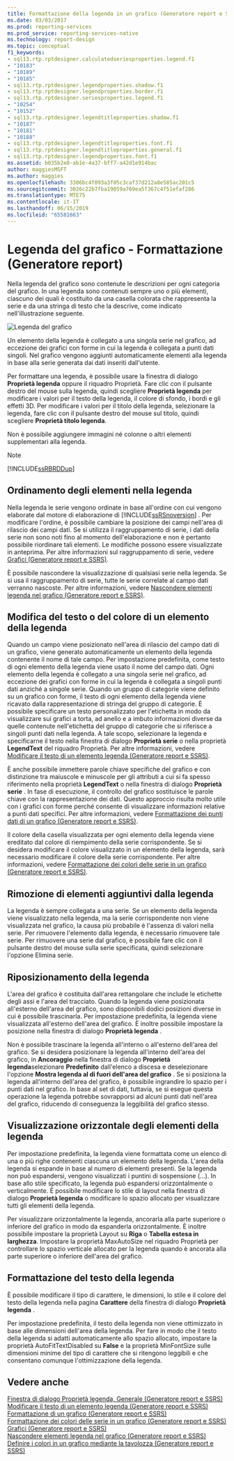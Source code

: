 ```yaml
---
title: Formattazione della legenda in un grafico (Generatore report e SSRS) | Microsoft Docs
ms.date: 03/03/2017
ms.prod: reporting-services
ms.prod_service: reporting-services-native
ms.technology: report-design
ms.topic: conceptual
f1_keywords:
- sql13.rtp.rptdesigner.calculatedseriesproperties.legend.f1
- "10183"
- "10189"
- "10185"
- sql13.rtp.rptdesigner.legendproperties.shadow.f1
- sql13.rtp.rptdesigner.legendproperties.border.f1
- sql13.rtp.rptdesigner.seriesproperties.legend.f1
- "10254"
- "10152"
- sql13.rtp.rptdesigner.legendtitleproperties.shadow.f1
- "10187"
- "10181"
- "10188"
- sql13.rtp.rptdesigner.legendtitleproperties.font.f1
- sql13.rtp.rptdesigner.legendtitleproperties.general.f1
- sql13.rtp.rptdesigner.legendproperties.font.f1
ms.assetid: b035b2e0-ab1e-4a37-bff7-a42d1e914bac
author: maggiesMSFT
ms.author: maggies
ms.openlocfilehash: 3306bc4f093a3f05c3caf37d212a8e585ac201c5
ms.sourcegitcommit: 3026c22b7fba19059a769ea5f367c4f51efaf286
ms.translationtype: MTE75
ms.contentlocale: it-IT
ms.lasthandoff: 06/15/2019
ms.locfileid: "65581663"
---
```

# <a name="chart-legend---formatting-report-builder"></a>Legenda del grafico - Formattazione (Generatore report)
  Nella legenda del grafico sono contenute le descrizioni per ogni categoria del grafico. In una legenda sono contenuti sempre uno o più elementi, ciascuno dei quali è costituito da una casella colorata che rappresenta la serie e da una stringa di testo che la descrive, come indicato nell'illustrazione seguente.  
  
 ![Legenda del grafico](../../reporting-services/report-design/media/rs-legenddiagram.gif "Legenda del grafico")  
  
 Un elemento della legenda è collegato a una singola serie nel grafico, ad eccezione dei grafici con forme in cui la legenda è collegata a punti dati singoli. Nel grafico vengono aggiunti automaticamente elementi alla legenda in base alla serie generata dai dati inseriti dall'utente.  
  
 Per formattare una legenda, è possibile usare la finestra di dialogo **Proprietà legenda** oppure il riquadro Proprietà. Fare clic con il pulsante destro del mouse sulla legenda, quindi scegliere **Proprietà legenda** per modificare i valori per il testo della legenda, il colore di sfondo, i bordi e gli effetti 3D. Per modificare i valori per il titolo della legenda, selezionare la legenda, fare clic con il pulsante destro del mouse sul titolo, quindi scegliere **Proprietà titolo legenda**.  
  
 Non è possibile aggiungere immagini né colonne o altri elementi supplementari alla legenda.  
  
> [!NOTE]  
>  [!INCLUDE[ssRBRDDup](../../includes/ssrbrddup-md.md)]  
  
## <a name="ordering-legend-items-in-the-legend"></a>Ordinamento degli elementi nella legenda  
 Nella legenda le serie vengono ordinate in base all'ordine con cui vengono elaborate dal motore di elaborazione di [!INCLUDE[ssRSnoversion](../../includes/ssrsnoversion-md.md)] . Per modificare l'ordine, è possibile cambiare la posizione dei campi nell'area di rilascio dei campi dati. Se si utilizza il raggruppamento di serie, i dati della serie non sono noti fino al momento dell'elaborazione e non è pertanto possibile riordinare tali elementi. Le modifiche possono essere visualizzate in anteprima. Per altre informazioni sul raggruppamento di serie, vedere [Grafici &#40;Generatore report e SSRS&#41;](../../reporting-services/report-design/charts-report-builder-and-ssrs.md).  
  
 È possibile nascondere la visualizzazione di qualsiasi serie nella legenda. Se si usa il raggruppamento di serie, tutte le serie correlate al campo dati verranno nascoste. Per altre informazioni, vedere [Nascondere elementi legenda nel grafico &#40;Generatore report e SSRS&#41;](../../reporting-services/report-design/chart-legend-hide-items-report-builder.md).  
  
## <a name="changing-the-text-or-color-of-a-legend-item-in-the-legend"></a>Modifica del testo o del colore di un elemento della legenda  
 Quando un campo viene posizionato nell'area di rilascio del campo dati di un grafico, viene generato automaticamente un elemento della legenda contenente il nome di tale campo. Per impostazione predefinita, come testo di ogni elemento della legenda viene usato il nome del campo dati. Ogni elemento della legenda è collegato a una singola serie nel grafico, ad eccezione dei grafici con forme in cui la legenda è collegata a singoli punti dati anziché a singole serie. Quando un gruppo di categorie viene definito su un grafico con forme, il testo di ogni elemento della legenda viene ricavato dalla rappresentazione di stringa del gruppo di categorie. È possibile specificare un testo personalizzato per l'etichetta in modo da visualizzare sui grafici a torta, ad anello e a imbuto informazioni diverse da quelle contenute nell'etichetta del gruppo di categorie che si riferisce a singoli punti dati nella legenda. A tale scopo, selezionare la legenda e specificarne il testo nella finestra di dialogo **Proprietà serie** o nella proprietà **LegendText** del riquadro Proprietà. Per altre informazioni, vedere [Modificare il testo di un elemento legenda &#40;Generatore report e SSRS&#41;](../../reporting-services/report-design/chart-legend-change-item-text-report-builder.md).  
  
 È anche possibile immettere parole chiave specifiche del grafico e con distinzione tra maiuscole e minuscole per gli attributi a cui si fa spesso riferimento nella proprietà **LegendText** o nella finestra di dialogo **Proprietà serie** . In fase di esecuzione, il controllo del grafico sostituisce le parole chiave con la rappresentazione dei dati. Questo approccio risulta molto utile con i grafici con forme perché consente di visualizzare informazioni relative a punti dati specifici. Per altre informazioni, vedere [Formattazione dei punti dati di un grafico &#40;Generatore report e SSRS&#41;](../../reporting-services/report-design/formatting-data-points-on-a-chart-report-builder-and-ssrs.md).  
  
 Il colore della casella visualizzata per ogni elemento della legenda viene ereditato dal colore di riempimento della serie corrispondente. Se si desidera modificare il colore visualizzato in un elemento della legenda, sarà necessario modificare il colore della serie corrispondente. Per altre informazioni, vedere [Formattazione dei colori delle serie in un grafico &#40;Generatore report e SSRS&#41;](../../reporting-services/report-design/formatting-series-colors-on-a-chart-report-builder-and-ssrs.md).  
  
## <a name="removing-extra-legend-items-from-the-legend"></a>Rimozione di elementi aggiuntivi dalla legenda  
 La legenda è sempre collegata a una serie. Se un elemento della legenda viene visualizzato nella legenda, ma la serie corrispondente non viene visualizzata nel grafico, la causa più probabile è l'assenza di valori nella serie. Per rimuovere l'elemento dalla legenda, è necessario rimuovere tale serie. Per rimuovere una serie dal grafico, è possibile fare clic con il pulsante destro del mouse sulla serie specificata, quindi selezionare l'opzione Elimina serie.  
  
## <a name="repositioning-the-legend"></a>Riposizionamento della legenda  
 L'area del grafico è costituita dall'area rettangolare che include le etichette degli assi e l'area del tracciato. Quando la legenda viene posizionata all'esterno dell'area del grafico, sono disponibili dodici posizioni diverse in cui è possibile trascinarla. Per impostazione predefinita, la legenda viene visualizzata all'esterno dell'area del grafico. È inoltre possibile impostare la posizione nella finestra di dialogo **Proprietà legenda** .  
  
 Non è possibile trascinare la legenda all'interno o all'esterno dell'area del grafico. Se si desidera posizionare la legenda all'interno dell'area del grafico, in **Ancoraggio** nella finestra di dialogo **Proprietà legenda**selezionare **Predefinito** dall'elenco a discesa e deselezionare l'opzione **Mostra legenda al di fuori dell'area del grafico** . Se si posiziona la legenda all'interno dell'area del grafico, è possibile ingrandire lo spazio per i punti dati nel grafico. In base al set di dati, tuttavia, se si esegue questa operazione la legenda potrebbe sovrapporsi ad alcuni punti dati nell'area del grafico, riducendo di conseguenza la leggibilità del grafico stesso.  
  
## <a name="displaying-legend-items-horizontally"></a>Visualizzazione orizzontale degli elementi della legenda  
 Per impostazione predefinita, la legenda viene formattata come un elenco di una o più righe contenenti ciascuna un elemento della legenda. L'area della legenda si espande in base al numero di elementi presenti. Se la legenda non può espandersi, vengono visualizzati i puntini di sospensione (...). In base allo stile specificato, la legenda può espandersi orizzontalmente o verticalmente. È possibile modificare lo stile di layout nella finestra di dialogo **Proprietà legenda** o modificare lo spazio allocato per visualizzare tutti gli elementi della legenda.  
  
 Per visualizzare orizzontalmente la legenda, ancorarla alla parte superiore o inferiore del grafico in modo da espanderla orizzontalmente. È inoltre possibile impostare la proprietà Layout su **Riga** o **Tabella estesa in larghezza**. Impostare la proprietà MaxAutoSize nel riquadro Proprietà per controllare lo spazio verticale allocato per la legenda quando è ancorata alla parte superiore o inferiore dell'area del grafico.  
  
## <a name="formatting-the-legend-text"></a>Formattazione del testo della legenda  
 È possibile modificare il tipo di carattere, le dimensioni, lo stile e il colore del testo della legenda nella pagina **Carattere** della finestra di dialogo **Proprietà legenda** .  
  
 Per impostazione predefinita, il testo della legenda non viene ottimizzato in base alle dimensioni dell'area della legenda. Per fare in modo che il testo della legenda si adatti automaticamente allo spazio allocato, impostare la proprietà AutoFitTextDisabled su **False** e la proprietà MinFontSize sulle dimensioni minime del tipo di carattere che si ritengono leggibili e che consentano comunque l'ottimizzazione della legenda.  
  
## <a name="see-also"></a>Vedere anche  
 [Finestra di dialogo Proprietà legenda, Generale &#40;Generatore report e SSRS&#41;](https://msdn.microsoft.com/library/db718f8f-f185-422f-871c-96f0749e5893)   
 [Modificare il testo di un elemento legenda &#40;Generatore report e SSRS&#41;](../../reporting-services/report-design/chart-legend-change-item-text-report-builder.md)   
 [Formattazione di un grafico &#40;Generatore report e SSRS&#41;](../../reporting-services/report-design/formatting-a-chart-report-builder-and-ssrs.md)   
 [Formattazione dei colori delle serie in un grafico &#40;Generatore report e SSRS&#41;](../../reporting-services/report-design/formatting-series-colors-on-a-chart-report-builder-and-ssrs.md)   
 [Grafici &#40;Generatore report e SSRS&#41;](../../reporting-services/report-design/charts-report-builder-and-ssrs.md)   
 [Nascondere elementi legenda nel grafico &#40;Generatore report e SSRS&#41;](../../reporting-services/report-design/chart-legend-hide-items-report-builder.md)   
 [Definire i colori in un grafico mediante la tavolozza &#40;Generatore report e SSRS&#41;](../../reporting-services/report-design/define-colors-on-a-chart-using-a-palette-report-builder-and-ssrs.md)  
  
  
